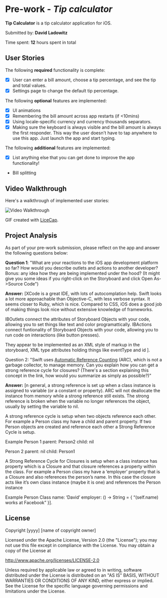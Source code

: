# Pre-work - *Tip calculator*

**Tip Calculator** is a tip calculator application for iOS.

Submitted by: **David Ladowitz**

Time spent: **12** hours spent in total

## User Stories

The following **required** functionality is complete:

* [x] User can enter a bill amount, choose a tip percentage, and see the tip and total values.
* [x] Settings page to change the default tip percentage.

The following **optional** features are implemented:
* [x] UI animations
* [x] Remembering the bill amount across app restarts (if <10mins)
* [x] Using locale-specific currency and currency thousands separators.
* [x] Making sure the keyboard is always visible and the bill amount is always the first responder. This way the user doesn't have to tap anywhere to use this app. Just launch the app and start typing.

The following **additional** features are implemented:

- [x] List anything else that you can get done to improve the app functionality!
* Bill splitting

## Video Walkthrough 

Here's a walkthrough of implemented user stories:

<img src='http://i.imgur.com/GGoDfE4.gif' title='Video Walkthrough' width='' alt='Video Walkthrough' />

GIF created with [LiceCap](http://www.cockos.com/licecap/).

## Project Analysis

As part of your pre-work submission, please reflect on the app and answer the following questions below:

**Question 1**: 
    "What are your reactions to the iOS app development platform so far? How would you describe outlets and actions to another developer? Bonus: any idea how they are being implemented under the hood? (It might give you some ideas if you right-click on the Storyboard and click Open As->Source Code")

**Answer:** [XCode is a great IDE, with lots of autocomplation help. 
    Swift looks a lot more approachable than Objective-C, with less verbose syntax. It seems closer to Ruby, which is nice. 
    Compared to CSS, iOS does a good job of making things look nice without extensive knowledge of frameworks.
    
 IBOutlets connect the attributes of Storyboard Objects with your code, allowing you to set things like text and color programattically. IBActions connect funtionality of Storyboard Objects with your code, allowing you to run code on interactions (like button presses).
 
 They appear to be implemented as an XML style of markup in the storyboard, XML type attributes holding things like eventType and id
    ].

Question 2: "Swift uses [Automatic Reference Counting](https://developer.apple.com/library/content/documentation/Swift/Conceptual/Swift_Programming_Language/AutomaticReferenceCounting.html#//apple_ref/doc/uid/TP40014097-CH20-ID49) (ARC), which is not a garbage collector, to manage memory. Can you explain how you can get a strong reference cycle for closures? (There's a section explaining this concept in the link, how would you summarize as simply as possible?)"

**Answer:** [n general, a strong reference is set up when a class instance is assigned to variable (or a constant or property). 
ARC will not deallocate the instance from memory while a strong reference still exists. 
The strong reference is broken when the variable no longer references the object, usually by setting the variable to nil. 

A strong reference cycle is setup when two objects reference each other. 
For example a Person class my have a child and parent property. 
If two Person objects are created and reference each other a Strong Reference Cycle is setup. 

Example
Person 1
parent: Person2
child: nil

Person 2
parent: nil
child: Person1

A Strong Reference Cycle for Closures is setup when a class instance has property which is a Closure and that closure references a property within the class.
For example a Person class my have a ‘employer’ property that is a Closure and also references the person’s name. 
In this case the closure acts like it’s own class instance (maybe it is one) and references the Person instance

Example
Person Class
name: ‘David’
employer:  () -> String = { “\(self.name) works at Facebook” }].


## License

Copyright [yyyy] [name of copyright owner]

Licensed under the Apache License, Version 2.0 (the "License");
you may not use this file except in compliance with the License.
You may obtain a copy of the License at

http://www.apache.org/licenses/LICENSE-2.0

Unless required by applicable law or agreed to in writing, software
distributed under the License is distributed on an "AS IS" BASIS,
WITHOUT WARRANTIES OR CONDITIONS OF ANY KIND, either express or implied.
See the License for the specific language governing permissions and
limitations under the License.
